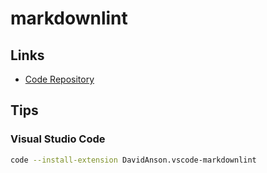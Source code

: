 # markdownlint

## Links

- [Code Repository](https://github.com/DavidAnson/markdownlint)

<!-- markdownlint-disable MD010 -->
<!-- markdownlint-disable MD010 MD038 -->

## Tips

### Visual Studio Code

```sh
code --install-extension DavidAnson.vscode-markdownlint
```
